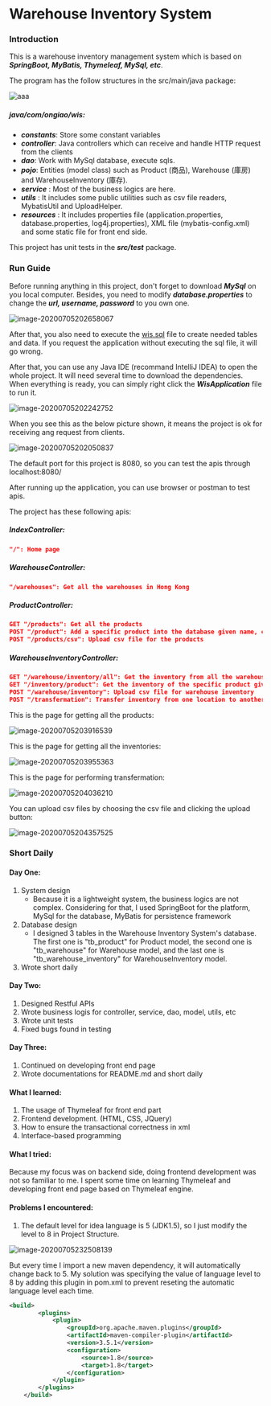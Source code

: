 # Warehouse Inventory System

### Introduction

This is a warehouse inventory management system which is based on ***SpringBoot, MyBatis, Thymeleaf, MySql, etc***.

The program has the follow structures in the src/main/java package:

![aaa](https://github.com/ongiao/Warehouse-Inventory-System/blob/master/warehouse-inventory-system/src/main/resources/images/image-20200705202145758.png)

##### java/com/ongiao/wis:

 * ***constants***: Store some constant variables 
 * ***controller***: Java controllers which can receive and handle HTTP request from the clients
 * ***dao***: Work with MySql database, execute sqls.
 * ***pojo***: Entities (model class) such as Product (商品), Warehouse (庫房) and WarehouseInventory (庫存).  
 * ***service*** : Most of the business logics are here.  
 * ***utils*** : It includes some public utilities such as csv file readers, MybatisUtil and UploadHelper.  
 * ***resources*** : It includes properties file (application.properties, database.properties, log4j.properties), XML file (mybatis-config.xml) and some static file for front end side.

This project has unit tests in the ***src/test*** package.

### Run Guide

Before running anything in this project, don't forget to download ***MySql*** on you local computer. Besides, you need to modify ***database.properties*** to change the ***url, username, password*** to you own one.

![image-20200705202658067](https://github.com/ongiao/Warehouse-Inventory-System/blob/master/warehouse-inventory-system/src/main/resources/images/image-20200705202658067.png)

After that, you also need to execute the [wis.sql](https://github.com/ongiao/Warehouse-Inventory-System/blob/master/warehouse-inventory-system/src/main/resources/wis.sql) file to create needed tables and data. If you request the application without executing the sql file, it will go wrong.

After that, you can use any Java IDE (recommand IntelliJ IDEA) to open the whole project. It will need several time to download the dependencies. When everything is ready, you can simply right click the ***WisApplication*** file to run it.

![image-20200705202242752](https://github.com/ongiao/Warehouse-Inventory-System/blob/master/warehouse-inventory-system/src/main/resources/images/image-20200705202242752.png)

When you see this as the below picture shown, it means the project is ok for receiving ang request from clients.

![image-20200705202050837](https://github.com/ongiao/Warehouse-Inventory-System/blob/master/warehouse-inventory-system/src/main/resources/images/image-20200705202050837.png)

The default port for this project is 8080, so you can test the apis through localhost:8080/



After running up the application, you can use browser or postman to test apis.

The project has these following apis:

##### IndexController:

```json
"/": Home page
```

##### WarehouseController:

```json
"/warehouses": Get all the warehouses in Hong Kong
```

##### ProductController:

```json
GET "/products": Get all the products
POST "/product": Add a specific product into the database given name, code and weight
POST "/products/csv": Upload csv file for the products
```

##### WarehouseInventoryController:

```json
GET "/warehouse/inventory/all": Get the inventory from all the warehouses based in Hong Kong
GET "/inventory/product": Get the inventory of the specific product given the product code
POST "/warehouse/inventory": Upload csv file for warehouse inventory
POST "/transfermation": Transfer inventory from one location to another location
```



This is the page for getting all the products:

![image-20200705203916539](https://github.com/ongiao/Warehouse-Inventory-System/blob/master/warehouse-inventory-system/src/main/resources/images/image-20200705203916539.png)

This is the page for getting all the inventories:

![image-20200705203955363](https://github.com/ongiao/Warehouse-Inventory-System/blob/master/warehouse-inventory-system/src/main/resources/images/image-20200705203955363.png)

This is the page for performing transfermation:

![image-20200705204036210](https://github.com/ongiao/Warehouse-Inventory-System/blob/master/warehouse-inventory-system/src/main/resources/images/image-20200705204036210.png)

You can upload csv files by choosing the csv file and clicking the upload button:

![image-20200705204357525](https://github.com/ongiao/Warehouse-Inventory-System/blob/master/warehouse-inventory-system/src/main/resources/images/image-20200705204357525.png)



### Short Daily

#### Day One:

1. System design
   - Because it is a lightweight system, the business logics are not complex. Considering for that, I used SpringBoot for the platform, MySql for the database, MyBatis for persistence framework
2. Database design
   - I designed 3 tables in the Warehouse Inventory System's database. The first one is "tb_product" for Product model, the second one is "tb_warehouse" for Warehouse model, and the last one is "tb_warehouse_inventory" for WarehouseInventory model.
3. Wrote short daily

#### Day Two:

1. Designed Restful APIs
2. Wrote business logis for controller, service, dao, model, utils, etc
3. Wrote unit tests
4. Fixed bugs found in testing



#### Day Three:

1. Continued on developing front end page
2. Wrote documentations for README.md and short daily



#### What I learned:

1. The usage of Thymeleaf for front end part
2. Frontend development. (HTML, CSS, JQuery)
3. How to ensure the transactional correctness in xml
4. Interface-based programming



#### What I tried:

Because my focus was on backend side, doing frontend development was not so familiar to me. I spent some time on learning Thymeleaf and developing front end page based on Thymeleaf engine. 



#### Problems I encountered:

1. The default level for idea language is 5 (JDK1.5), so I just modify the level to 8 in Project Structure.

![image-20200705232508139](https://github.com/ongiao/Warehouse-Inventory-System/blob/master/warehouse-inventory-system/src/main/resources/images/image-20200705232508139.png)

But every time I import a new maven dependency, it will automatically change back to 5. My solution was specifying the value of language level to 8 by adding this plugin in pom.xml to prevent reseting the automatic language level each time.

```xml
<build>
        <plugins>
            <plugin>
                <groupId>org.apache.maven.plugins</groupId>
                <artifactId>maven-compiler-plugin</artifactId>
                <version>3.5.1</version>
                <configuration>
                    <source>1.8</source>
                    <target>1.8</target>
                </configuration>
            </plugin>
        </plugins>
    </build>
```






